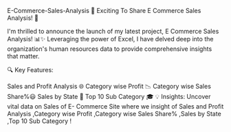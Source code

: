 E-Commerce-Sales-Analysis
🚀 Exciting To Share E Commerce Sales Analysis! 🚀

I'm thrilled to announce the launch of my latest project, E Commerce Sales Analysis! 📊✨ Leveraging the power of Excel, I have delved deep into the organization's human resources data to provide comprehensive insights that matter.

🔍 Key Features:

Sales and Profit Analysis 🌐
Category wise Profit 📉
Category wise Sales Share%😃
Sales by State 🚻
Top 10 Sub Category 🎓
💡 Insights: Uncover vital data on Sales of E- Commerce Site where we insight of Sales and Profit Analysis ,Category wise Profit ,Category wise Sales Share% ,Sales by State ,Top 10 Sub Category !
